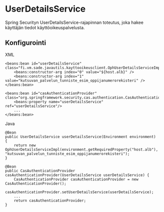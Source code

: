 # UserDetailsService

Spring Securityn UserDetailsService-rajapinnan toteutus, joka hakee käyttäjän tiedot käyttöoikeuspalvelusta.

## Konfigurointi

XML

    <beans:bean id="userDetailsService" class="fi.vm.sade.javautils.kayttooikeusclient.OphUserDetailsServiceImpl">
        <beans:constructor-arg index="0" value="${host.alb}" />
        <beans:constructor-arg index="1" value="kutsuvan_palvelun_tunniste_esim_oppijanumerorekisteri" />
    </beans:bean>

    <beans:bean id="casAuthenticationProvider" class="org.springframework.security.cas.authentication.CasAuthenticationProvider">
        <beans:property name="userDetailsService" ref="userDetailsService"/>
        ...
    </beans:bean>

Java

    @Bean
    public UserDetailsService userDetailsService(Environment environment) {
        return new OphUserDetailsServiceImpl(environment.getRequiredProperty("host.alb"), "kutsuvan_palvelun_tunniste_esim_oppijanumerorekisteri");
    }

    @Bean
    public CasAuthenticationProvider casAuthenticationProvider(UserDetailsService userDetailsService) {
        CasAuthenticationProvider casAuthenticationProvider = new CasAuthenticationProvider();
        casAuthenticationProvider.setUserDetailsService(userDetailsService);
        ...
        return casAuthenticationProvider;
    }
